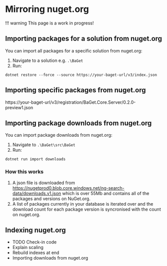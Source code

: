 # Mirroring nuget.org

!!! warning
    This page is a work in progress!

## Importing packages for a solution from nuget.org
You can import all packages for a specific solution from nuget.org:
1. Navigate to a solution e.g. `.\BaGet`
2. Run:

```
dotnet restore --force --source https://your-baget-url/v3/index.json
```

## Importing specific packages from nuget.org
https://your-baget-url/v3/registration/BaGet.Core.Server/0.2.0-preview1.json

## Importing package downloads from nuget.org

You can import package downloads from nuget.org:

1. Navigate to `.\BaGet\src\BaGet`
2. Run:

```
dotnet run import downloads
```
### How this works
1. A json file is downloaded from https://nugetprod0.blob.core.windows.net/ng-search-data/downloads.v1.json which is over 55Mb and contains all of the packages and versions on NuGet.org.
2. A list of packages currently in your database is iterated over and the download count for each package version is syncronised with the count on nuget.org.

## Indexing nuget.org

* TODO Check-in code
* Explain scaling
* Rebuild indexes at end
* Importing downloads from nuget.org